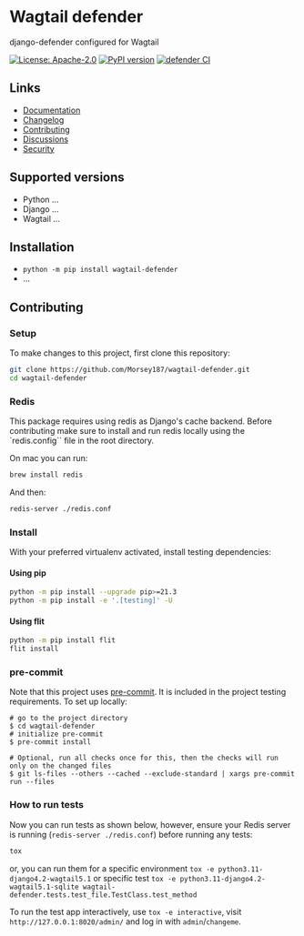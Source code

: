 # Wagtail defender

django-defender configured for Wagtail

[![License: Apache-2.0](https://img.shields.io/badge/License-Apache--2.0-blue.svg)](https://opensource.org/licenses/Apache-2.0)
[![PyPI version](https://badge.fury.io/py/wagtail-defender.svg)](https://badge.fury.io/py/wagtail-defender)
[![defender CI](https://github.com/Morsey187/wagtail-defender/actions/workflows/test.yml/badge.svg)](https://github.com/Morsey187/wagtail-defender/actions/workflows/test.yml)

## Links

- [Documentation](https://github.com/Morsey187/wagtail-defender/blob/main/README.md)
- [Changelog](https://github.com/Morsey187/wagtail-defender/blob/main/CHANGELOG.md)
- [Contributing](https://github.com/Morsey187/wagtail-defender/blob/main/CONTRIBUTING.md)
- [Discussions](https://github.com/Morsey187/wagtail-defender/discussions)
- [Security](https://github.com/Morsey187/wagtail-defender/security)

## Supported versions

- Python ...
- Django ...
- Wagtail ...

## Installation

- `python -m pip install wagtail-defender`
- ...

## Contributing

### Setup

To make changes to this project, first clone this repository:

```sh
git clone https://github.com/Morsey187/wagtail-defender.git
cd wagtail-defender
```

### Redis

This package requires using redis as Django's cache backend. Before contributing make sure to install and run redis locally using the `redis.config`` file in the root directory.

On mac you can run:
```sh
brew install redis
```
And then:
```sh
redis-server ./redis.conf
```

### Install

With your preferred virtualenv activated, install testing dependencies:

#### Using pip

```sh
python -m pip install --upgrade pip>=21.3
python -m pip install -e '.[testing]' -U
```

#### Using flit

```sh
python -m pip install flit
flit install
```

### pre-commit

Note that this project uses [pre-commit](https://github.com/pre-commit/pre-commit).
It is included in the project testing requirements. To set up locally:

```shell
# go to the project directory
$ cd wagtail-defender
# initialize pre-commit
$ pre-commit install

# Optional, run all checks once for this, then the checks will run only on the changed files
$ git ls-files --others --cached --exclude-standard | xargs pre-commit run --files
```

### How to run tests

Now you can run tests as shown below, however, ensure your Redis server is running (`redis-server ./redis.conf`) before running any tests:

```sh
tox
```

or, you can run them for a specific environment `tox -e python3.11-django4.2-wagtail5.1` or specific test
`tox -e python3.11-django4.2-wagtail5.1-sqlite wagtail-defender.tests.test_file.TestClass.test_method`

To run the test app interactively, use `tox -e interactive`, visit `http://127.0.0.1:8020/admin/` and log in with `admin`/`changeme`.
